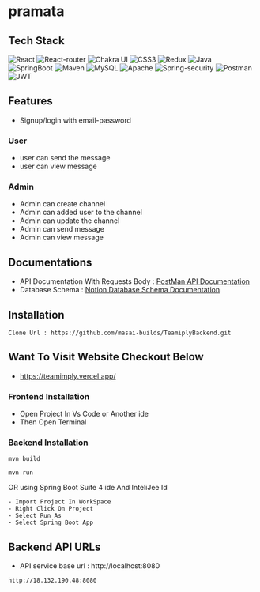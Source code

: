 # pramata


## Tech Stack
![React](https://img.shields.io/badge/React-20232A?style=for-the-badge&logo=react&logoColor=61DAFB)
![React-router](https://img.shields.io/badge/React_Router-CA4245?style=for-the-badge&logo=react-router&logoColor=white)
![Chakra UI](https://img.shields.io/badge/Chakra--UI-319795?style=for-the-badge&logo=chakra-ui&logoColor=white)
![CSS3](	https://img.shields.io/badge/CSS3-1572B6?style=for-the-badge&logo=css3&logoColor=white)
![Redux](https://img.shields.io/badge/Redux-593D88?style=for-the-badge&logo=redux&logoColor=white)
![Java](https://img.shields.io/badge/Java-005C84?style=for-the-badge&logo=openjdk&logoColor=white)
![SpringBoot](https://img.shields.io/badge/Spring_Boot-F2F4F9?style=for-the-badge&logo=spring-boot)
![Maven](https://img.shields.io/badge/Maven-C7F3F1?style=for-the-badge&logo=apachemaven&logoColor=red)
![MySQL](https://img.shields.io/badge/MySQL-005C84?style=for-the-badge&logo=mysql&logoColor=white)
![Apache](https://img.shields.io/badge/Apache-D22128?style=for-the-badge&logo=Apache&logoColor=white)
![Spring-security](https://img.shields.io/badge/Spring_Security-6DB33F?style=for-the-badge&logo=Spring-Security&logoColor=white)
![Postman](https://img.shields.io/badge/Postman-FF6C37?style=for-the-badge&logo=Postman&logoColor=white)
![JWT](https://img.shields.io/badge/JWT-000000?style=for-the-badge&logo=JSON%20web%20tokens&logoColor=white)


## Features
- Signup/login with  email-password 
### User
- user can send the message 
- user can view message
### Admin 
- Admin can create channel
- Admin can added user to the channel
- Admin can update the channel
- Admin can send message 
- Admin can view message

## Documentations
- API Documentation With Requests Body : [PostMan API Documentation](https://documenter.getpostman.com/view/23490531/2s93RTQrtF#0d812c86-e003-45e5-8075-3d736aecdeb6)
- Database Schema : [Notion Database Schema Documentation](https://www.notion.so/ER-diagram-Tables-Teamiply-32964fe15582483e90816ac319ee04f7)
## Installation
```
Clone Url : https://github.com/masai-builds/TeamiplyBackend.git
```

## Want To Visit Website Checkout Below
- https://teamimply.vercel.app/

### Frontend Installation
- Open Project In Vs Code or Another ide
- Then Open Terminal

### Backend Installation
```
mvn build
```
```
mvn run
```
OR using Spring Boot Suite 4 ide And InteliJee Id
```
- Import Project In WorkSpace
- Right Click On Project 
- Select Run As 
- Select Spring Boot App
```

## Backend API URLs
- API service base url : http://localhost:8080
```
http://18.132.190.48:8080
```
